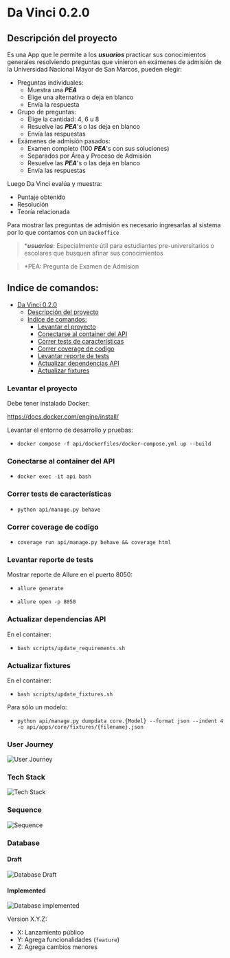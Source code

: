 # Da Vinci 0.2.0

## Descripción del proyecto

Es una App que le permite a los _**usuarios**_ practicar sus conocimientos generales resolviendo preguntas que vinieron en exámenes de admisión de la Universidad Nacional Mayor de San Marcos, pueden elegir:
- Preguntas individuales:
  - Muestra una _**PEA**_
  - Elige una alternativa o deja en blanco
  - Envía la respuesta
- Grupo de preguntas:
  - Elige la cantidad: 4, 6 u 8
  - Resuelve las _**PEA**_'s o las deja en blanco
  - Envía las respuestas
- Exámenes de admisión pasados:
  - Examen completo (100 _**PEA**_'s con sus soluciones)
  - Separados por Área y Proceso de Admisión
  - Resuelve las _**PEA**_'s o las deja en blanco
  - Envía las respuestas

Luego Da Vinci evalúa y muestra:
  - Puntaje obtenido
  - Resolución
  - Teoría relacionada

Para mostrar las preguntas de admisión es necesario ingresarlas al sistema por lo que contamos con un `Backoffice`

> *_**usuarios**_: Especialmente útil para estudiantes pre-universitarios o escolares que busquen afinar sus conocimientos

> *PEA: Pregunta de Examen de Admision

## Indice de comandos:

- [Da Vinci 0.2.0](#da-vinci-020)
  - [Descripción del proyecto](#descripción-del-proyecto)
  - [Indice de comandos:](#indice-de-comandos)
    - [Levantar el proyecto](#levantar-el-proyecto)
    - [Conectarse al container del API](#conectarse-al-container-del-api)
    - [Correr tests de características](#correr-tests-de-características)
    - [Correr coverage de codigo](#correr-coverage-de-codigo)
    - [Levantar reporte de tests](#levantar-reporte-de-tests)
    - [Actualizar dependencias API](#actualizar-dependencias-api)
    - [Actualizar fixtures](#actualizar-fixtures)


### Levantar el proyecto

Debe tener instalado Docker:

https://docs.docker.com/engine/install/

Levantar el entorno de desarrollo y pruebas:

- `docker compose -f api/dockerfiles/docker-compose.yml up --build`


### Conectarse al container del API

- `docker exec -it api bash`


### Correr tests de características

- `python api/manage.py behave`


### Correr coverage de codigo

- `coverage run api/manage.py behave && coverage html`


### Levantar reporte de tests

Mostrar reporte de Allure en el puerto 8050:

- `allure generate`

- `allure open -p 8050`


### Actualizar dependencias API

En el container:

- `bash scripts/update_requirements.sh`


### Actualizar fixtures

En el container:

- `bash scripts/update_fixtures.sh`

Para sólo un modelo:

- `python api/manage.py dumpdata core.{Model} --format json --indent 4 -o api/apps/core/fixtures/{filename}.json`





### User Journey

![User Journey](docs/context/out/0.3.0/app.png)



### Tech Stack

![Tech Stack](docs/infrastructure/da_vinci.png)



### Sequence

![Sequence](docs/sequence/out/0.3.0/Da%20Vinci.png)



### Database

#### Draft

![Database Draft](docs/database/db_draft.png)

#### Implemented

![Database implemented](docs/database/db.png)



Version X.Y.Z:

- X: Lanzamiento público
- Y: Agrega funcionalidades (`feature`)
- Z: Agrega cambios menores
